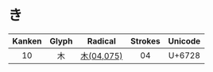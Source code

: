 
# き

| Kanken | Glyph |          Radical          | Strokes | Unicode |
| :----: | :---: | :-----------------------: | :-----: | :-----: |
|   10   |   木   | [木(04,075)](木(04,075).md) |   04    | U+6728  |
